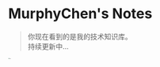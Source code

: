 <h1>MurphyChen's Notes</h1>


> 你现在看到的是我的技术知识库。</br>
> 持续更新中...

<a href="#/"><img src="https://cdn.jsdelivr.net/gh/hacker-c/Picture-Bed@main/avatar.jpg" alt="logo" style="zoom: 12%;"/></a> 

<!-- <table style="text-align:center;">
    <tr style="displaywidth:400px;">
        <th rowspan="">前端</th>
        <th colspan="">数据库</th>
    </tr>
    <tr>
    <td><a href="#/HTML/ch01">HTML5</a></td>
    <td rowspan="3">MySQL</td>
    </tr>
    <tr>
    <td>CSS3</td>
    <td style="display:none;">2</td>
    </tr>
    <tr>
    <td>JavaScript</td>
    <td style="display:none;">3</td>
    </tr>
</table> -->